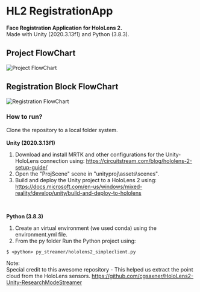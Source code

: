 # HL2 RegistrationApp
**Face Registration Application for HoloLens 2.**
<br/>
Made with Unity (2020.3.13f1) and Python (3.8.3).
<br/>
## Project FlowChart
![Project FlowChart](/assets)
## Registration Block FlowChart
![Registration FlowChart](/assets)
### How to run?
Clone the repository to a local folder system. \
\
**Unity (2020.3.13f1)**
1. Download and install MRTK and other configurations for the Unity-HoloLens connection using:
https://circuitstream.com/blog/hololens-2-setup-guide/ 
2. Open the "ProjScene" scene in "unityproj\assets\scenes".
3. Build and deploy the Unity project to a HoloLens 2 using: \
https://docs.microsoft.com/en-us/windows/mixed-reality/develop/unity/build-and-deploy-to-hololens 
<br/>

**Python (3.8.3)** 
1. Create an virtual environment (we used conda) using the environment.yml file.
2. From the py folder Run the Python project using:
```
$ <python> py_streamer/hololens2_simpleclient.py

```
Note: \
Special credit to this awesome repository - This helped us extract the point cloud from the HoloLens sensors.
https://github.com/cgsaxner/HoloLens2-Unity-ResearchModeStreamer

